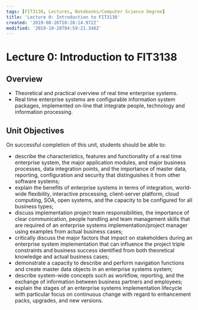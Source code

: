 ```yaml
---
tags: [FIT3138, Lectures, Notebooks/Computer Science Degree]
title: 'Lecture 0: Introduction to FIT3138'
created: '2019-08-26T10:28:14.972Z'
modified: '2019-10-28T04:59:21.348Z'
---
```


# Lecture 0: Introduction to FIT3138

## Overview

- Theoretical and practical overview of real time enterprise systems.
- Real time enterprise systems are configurable information system packages,
  implemented on-line that integrate people, technology and information
  processing.

## Unit Objectives

On successful completion of this unit, students should be able to:

- describe the characteristics, features and functionality of a real time
  enterprise system, the major application modules, and major business
  processes, data integration points, and the importance of master data,
  reporting, configuration and security that distinguishes it from other
  software systems;
- explain the benefits of enterprise systems in terms of integration, world-wide
  flexibility, interactive processing, client-server platform, cloud computing,
  SOA, open systems, and the capacity to be configured for all business types;
- discuss implementation project team responsibilities, the importance of clear
  communication, people handling and team management skills that are required of an enterprise systems implementation/project manager using examples from actual business cases;
- critically discuss the major factors that impact on stakeholders during an
  enterprise system implementation that can influence the project triple
  constraints and business success identified from both theoretical knowledge
  and actual business cases;
- demonstrate a capacity to describe and perform navigation functions and create master data objects in an enterprise systems system;
- describe system-wide concepts such as workflow, reporting, and the exchange of information between business partners and employees;
- explain the stages of an enterprise systems implementation lifecycle with
  particular focus on continuous change with regard to enhancement packs,
  upgrades, and new versions.
